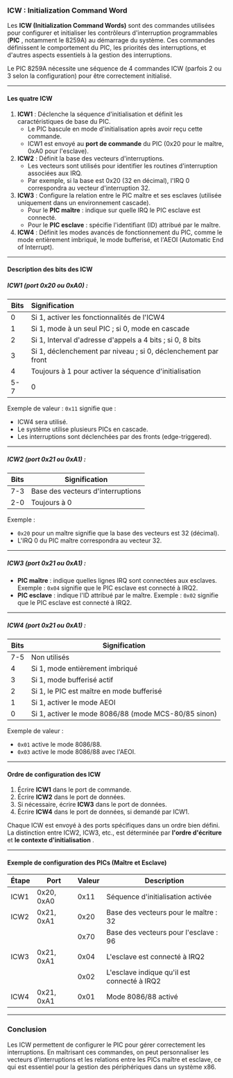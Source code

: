 ### ICW : **Initialization Command Word**

Les **ICW (Initialization Command Words)** sont des commandes utilisées pour configurer et initialiser les contrôleurs d'interruption programmables (**PIC** , notamment le 8259A) au démarrage du système. Ces commandes définissent le comportement du PIC, les priorités des interruptions, et d'autres aspects essentiels à la gestion des interruptions.

Le PIC 8259A nécessite une séquence de 4 commandes ICW (parfois 2 ou 3 selon la configuration) pour être correctement initialisé.

---

#### **Les quatre ICW**

1. **ICW1** : Déclenche la séquence d'initialisation et définit les caractéristiques de base du PIC.
   * Le PIC bascule en mode d'initialisation après avoir reçu cette commande.
   * ICW1 est envoyé au **port de commande** du PIC (0x20 pour le maître, 0xA0 pour l'esclave).
2. **ICW2** : Définit la base des vecteurs d'interruptions.
   * Les vecteurs sont utilisés pour identifier les routines d'interruption associées aux IRQ.
   * Par exemple, si la base est 0x20 (32 en décimal), l'IRQ 0 correspondra au vecteur d'interruption 32.
3. **ICW3** : Configure la relation entre le PIC maître et ses esclaves (utilisée uniquement dans un environnement cascade).
   * Pour le **PIC maître** : indique sur quelle IRQ le PIC esclave est connecté.
   * Pour le **PIC esclave** : spécifie l'identifiant (ID) attribué par le maître.
4. **ICW4** : Définit les modes avancés de fonctionnement du PIC, comme le mode entièrement imbriqué, le mode bufferisé, et l'AEOI (Automatic End of Interrupt).

---

#### **Description des bits des ICW**

##### **ICW1 (port 0x20 ou 0xA0)** :


| Bits | Signification                                                    |
| ------ | :----------------------------------------------------------------- |
| 0    | Si 1, activer les fonctionnalités de l'ICW4                     |
| 1    | Si 1, mode à un seul PIC ; si 0, mode en cascade                |
| 2    | Si 1, Interval d'adresse d'appels a 4 bits ; si 0, 8 bits        |
| 3    | Si 1, déclenchement par niveau ; si 0, déclenchement par front |
| 4    | Toujours à 1 pour activer la séquence d'initialisation         |
| 5-7  | 0                                                                |

Exemple de valeur :
`0x11` signifie que :

* ICW4 sera utilisé.
* Le système utilise plusieurs PICs en cascade.
* Les interruptions sont déclenchées par des fronts (edge-triggered).

---

##### **ICW2 (port 0x21 ou 0xA1)** :


| Bits | Signification                     |
| ------ | ----------------------------------- |
| 7-3  | Base des vecteurs d'interruptions |
| 2-0  | Toujours à 0                     |

Exemple :

* `0x20` pour un maître signifie que la base des vecteurs est 32 (décimal).
* L'IRQ 0 du PIC maître correspondra au vecteur 32.

---

##### **ICW3 (port 0x21 ou 0xA1)** :

* **PIC maître** : indique quelles lignes IRQ sont connectées aux esclaves.
  Exemple : `0x04` signifie que le PIC esclave est connecté à IRQ2.
* **PIC esclave** : indique l'ID attribué par le maître.
  Exemple : `0x02` signifie que le PIC esclave est connecté à IRQ2.

---

##### **ICW4 (port 0x21 ou 0xA1)** :


| Bits | Signification                                        |
| ------ | ------------------------------------------------------ |
| 7-5  | Non utilisés                                        |
| 4    | Si 1, mode entièrement imbriqué                    |
| 3    | Si 1, mode bufferisé actif                          |
| 2    | Si 1, le PIC est maître en mode bufferisé          |
| 1    | Si 1, activer le mode AEOI                           |
| 0    | Si 1, activer le mode 8086/88 (mode MCS-80/85 sinon) |

Exemple de valeur :

* `0x01` active le mode 8086/88.
* `0x03` active le mode 8086/88 avec l'AEOI.

---

#### **Ordre de configuration des ICW**

1. Écrire **ICW1** dans le port de commande.
2. Écrire **ICW2** dans le port de données.
3. Si nécessaire, écrire **ICW3** dans le port de données.
4. Écrire **ICW4** dans le port de données, si demandé par ICW1.

Chaque ICW est envoyé à des ports spécifiques dans un ordre bien défini. La distinction entre ICW2, ICW3, etc., est déterminée par **l'ordre d'écriture** et **le contexte d'initialisation** .

---

#### **Exemple de configuration des PICs (Maître et Esclave)**


| Étape | Port       | Valeur | Description                                   |
| -------- | ------------ | -------- | ----------------------------------------------- |
| ICW1   | 0x20, 0xA0 | 0x11   | Séquence d'initialisation activée           |
| ICW2   | 0x21, 0xA1 | 0x20   | Base des vecteurs pour le maître : 32        |
|        |            | 0x70   | Base des vecteurs pour l'esclave : 96         |
| ICW3   | 0x21, 0xA1 | 0x04   | L'esclave est connecté à IRQ2               |
|        |            | 0x02   | L'esclave indique qu'il est connecté à IRQ2 |
| ICW4   | 0x21, 0xA1 | 0x01   | Mode 8086/88 activé                          |

---

### **Conclusion**

Les ICW permettent de configurer le PIC pour gérer correctement les interruptions. En maîtrisant ces commandes, on peut personnaliser les vecteurs d'interruptions et les relations entre les PICs maître et esclave, ce qui est essentiel pour la gestion des périphériques dans un système x86.
